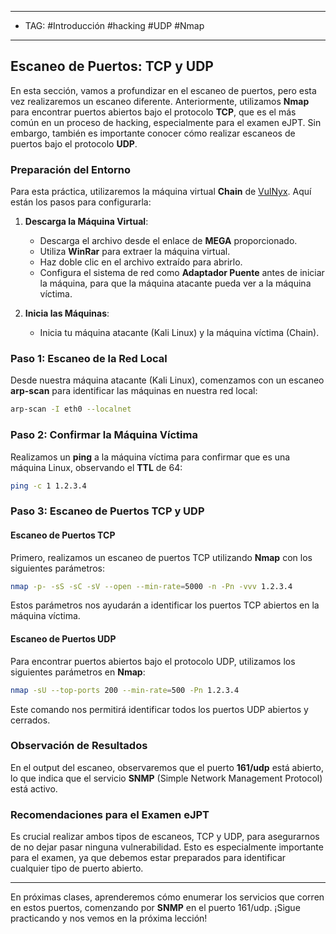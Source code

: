 
----
- TAG: #Introducción #hacking #UDP #Nmap 
---
## Escaneo de Puertos: TCP y UDP

En esta sección, vamos a profundizar en el escaneo de puertos, pero esta vez realizaremos un escaneo diferente. Anteriormente, utilizamos **Nmap** para encontrar puertos abiertos bajo el protocolo **TCP**, que es el más común en un proceso de hacking, especialmente para el examen eJPT. Sin embargo, también es importante conocer cómo realizar escaneos de puertos bajo el protocolo **UDP**.

### Preparación del Entorno

Para esta práctica, utilizaremos la máquina virtual **Chain** de [VulNyx](https://vulnyx.com/#chain). Aquí están los pasos para configurarla:

1. **Descarga la Máquina Virtual**:
    
    - Descarga el archivo desde el enlace de **MEGA** proporcionado.
    - Utiliza **WinRar** para extraer la máquina virtual.
    - Haz doble clic en el archivo extraído para abrirlo.
    - Configura el sistema de red como **Adaptador Puente** antes de iniciar la máquina, para que la máquina atacante pueda ver a la máquina víctima.
2. **Inicia las Máquinas**:
    
    - Inicia tu máquina atacante (Kali Linux) y la máquina víctima (Chain).

### Paso 1: Escaneo de la Red Local

Desde nuestra máquina atacante (Kali Linux), comenzamos con un escaneo **arp-scan** para identificar las máquinas en nuestra red local:

```bash
arp-scan -I eth0 --localnet
```

### Paso 2: Confirmar la Máquina Víctima

Realizamos un **ping** a la máquina víctima para confirmar que es una máquina Linux, observando el **TTL** de 64:

```bash
ping -c 1 1.2.3.4
```

### Paso 3: Escaneo de Puertos TCP y UDP

#### Escaneo de Puertos TCP

Primero, realizamos un escaneo de puertos TCP utilizando **Nmap** con los siguientes parámetros:

```bash
nmap -p- -sS -sC -sV --open --min-rate=5000 -n -Pn -vvv 1.2.3.4
```

Estos parámetros nos ayudarán a identificar los puertos TCP abiertos en la máquina víctima.

#### Escaneo de Puertos UDP

Para encontrar puertos abiertos bajo el protocolo UDP, utilizamos los siguientes parámetros en **Nmap**:

```bash
nmap -sU --top-ports 200 --min-rate=500 -Pn 1.2.3.4
```

Este comando nos permitirá identificar todos los puertos UDP abiertos y cerrados.

### Observación de Resultados

En el output del escaneo, observaremos que el puerto **161/udp** está abierto, lo que indica que el servicio **SNMP** (Simple Network Management Protocol) está activo.

### Recomendaciones para el Examen eJPT

Es crucial realizar ambos tipos de escaneos, TCP y UDP, para asegurarnos de no dejar pasar ninguna vulnerabilidad. Esto es especialmente importante para el examen, ya que debemos estar preparados para identificar cualquier tipo de puerto abierto.

---

En próximas clases, aprenderemos cómo enumerar los servicios que corren en estos puertos, comenzando por **SNMP** en el puerto 161/udp. ¡Sigue practicando y nos vemos en la próxima lección!